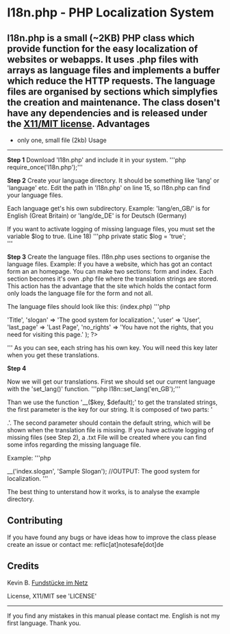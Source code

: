 l18n.php - PHP Localization System
==========
l18n.php is a small (~2KB) PHP class which provide function for the easy localization of websites or webapps.  It uses .php files with arrays as language files and implements a buffer which reduce the HTTP requests. The language files are organised by sections which simplyfies the creation and maintenance.
The class dosen't have any dependencies and is released under the [X11/MIT license](https://github.com/reflic/l18n/blob/master/license).
Advantages
-----
- only one, small file (2kb)
Usage
-------
**Step 1**
Download 'l18n.php' and include it in your system.
'''php require_once('l18n.php');'''

**Step 2**
Create your language directory. It should be something like 'lang' or 'language' etc.
Edit the path in 'l18n.php' on line 15, so l18n.php can find your language files.

Each language get's his own subdirectory. Example: 'lang/en_GB/' is for English (Great Britain) or 'lang/de_DE' is for Deutsch (Germany)

If you want to activate logging of missing language files, you must set the variable $log to true. (Line 18)
'''php
private static $log = 'true';  
'''

**Step 3**
Create the language files. l18n.php uses sections to organise the language files. Example: If you have a website, which has got an contact form an an homepage. You can make two sections: form and index. Each section becomes it's own .php file where the translation strings are stored. 
This action has the advantage that the site which holds the contact form only loads the language file for the form and not all. 

The language files should look like this:
(index.php)
'''php 
<?php
return array(
	'title' => 'Title',
	'slogan' => 'The good system for localization.',
	'user' => 'User',
	'last_page' => 'Last Page',
	'no_rights' =>	'You have not the rights, that you need for visiting this page.'

	);
?>
'''
As you can see, each string has his own key. You will need this key later when you get these translations.

**Step 4**

Now we will get our translations.
First we should set our current language with the 'set_lang()' function. 
'''php  l18n::set_lang('en_GB');'''

Than we use the function '__($key, $default);' to get the translated strings, the first parameter is the key for our string. It is composed of two parts: '<section>.<key>'.
The second parameter should contain the default string, which will be shown when the translation file is missing.
If you have activate logging of missing files (see Step 2), a .txt File will be created where you can find some infos regarding the missing language file.

Example:
'''php

__('index.slogan', 'Sample Slogan'); //OUTPUT: The good system for localization.
'''

The best thing to unterstand how it works, is to analyse the example directory.

Contributing
-----
If you have found any bugs or have ideas how to improve the class please create an issue or contact me: reflic[at]notesafe[dot]de


Credits
-------
Kevin B. [Fundstücke im Netz](www.fundstücke-im-netz.de)

License, X11/MIT see 'LICENSE'

---
If you find any mistakes in this manual please contact me. English is not my first language. Thank you.